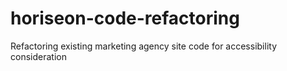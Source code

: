 # horiseon-code-refactoring
Refactoring existing marketing agency site code for accessibility consideration
